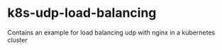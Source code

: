 # k8s-udp-load-balancing
Contains an example for load balancing udp with nginx in a kubernetes cluster

